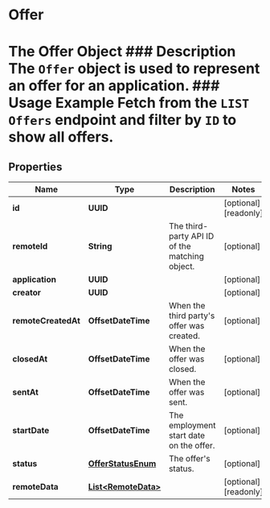 

# Offer

# The Offer Object ### Description The `Offer` object is used to represent an offer for an application. ### Usage Example Fetch from the `LIST Offers` endpoint and filter by `ID` to show all offers.

## Properties

Name | Type | Description | Notes
------------ | ------------- | ------------- | -------------
**id** | **UUID** |  |  [optional] [readonly]
**remoteId** | **String** | The third-party API ID of the matching object. |  [optional]
**application** | **UUID** |  |  [optional]
**creator** | **UUID** |  |  [optional]
**remoteCreatedAt** | **OffsetDateTime** | When the third party&#39;s offer was created. |  [optional]
**closedAt** | **OffsetDateTime** | When the offer was closed. |  [optional]
**sentAt** | **OffsetDateTime** | When the offer was sent. |  [optional]
**startDate** | **OffsetDateTime** | The employment start date on the offer. |  [optional]
**status** | [**OfferStatusEnum**](OfferStatusEnum.md) | The offer&#39;s status. |  [optional]
**remoteData** | [**List&lt;RemoteData&gt;**](RemoteData.md) |  |  [optional] [readonly]



